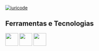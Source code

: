 [![iuricode](https://github-readme-stats.vercel.app/api/top-langs/?username=TheCaioSantos&hide=html&layout=compact&theme=default)](https://github.com/anuraghazra/github-readme-stats)


## Ferramentas e Tecnologias
<img src="https://cdn.jsdelivr.net/gh/devicons/devicon@latest/icons/php/php-original.svg" width="40" height="40" />

<img src="https://cdn.jsdelivr.net/gh/devicons/devicon@latest/icons/livewire/livewire-original-wordmark.svg" width="40" height="40" />

<img src="https://cdn.jsdelivr.net/gh/devicons/devicon@latest/icons/tailwindcss/tailwindcss-original-wordmark.svg" width="40" height="40"  />
